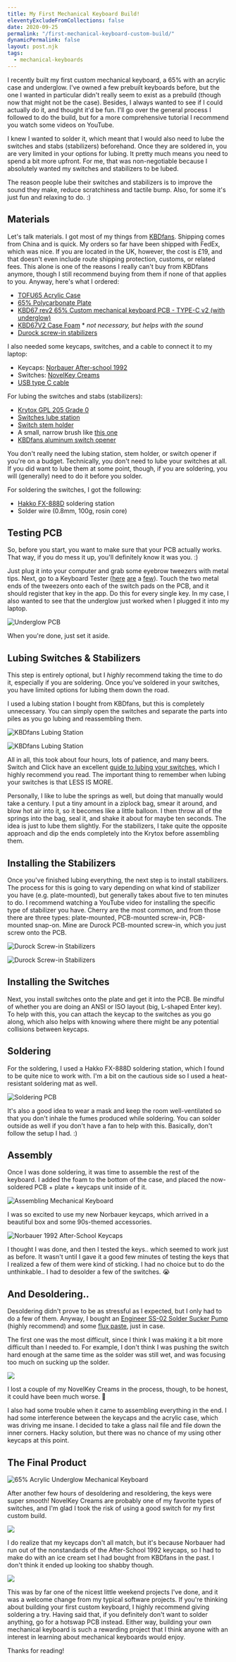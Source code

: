 ```yaml
---
title: My First Mechanical Keyboard Build!
eleventyExcludeFromCollections: false
date: 2020-09-25
permalink: "/first-mechanical-keyboard-custom-build/"
dynamicPermalink: false
layout: post.njk
tags:
  - mechanical-keyboards
---
```


I recently built my first custom mechanical keyboard, a 65% with an acrylic case and underglow. I've owned a few prebuilt keyboards before, but the one I wanted in particular didn't really seem to exist as a prebuild (though now that might not be the case). Besides, I always wanted to see if I could actually do it, and thought it'd be fun. I'll go over the general process I followed to do the build, but for a more comprehensive tutorial I recommend you watch some videos on YouTube.

I knew I wanted to solder it, which meant that I would also need to lube the switches and stabs (stabilizers) beforehand. Once they are soldered in, you are very limited in your options for lubing. It pretty much means you need to spend a bit more upfront. For me, that was non-negotiable because I absolutely wanted my switches and stabilizers to be lubed.

The reason people lube their switches and stabilizers is to improve the sound they make, reduce scratchiness and tactile bump. Also, for some it's just fun and relaxing to do. :)

## Materials

Let's talk materials. I got most of my things from <a href="https://kbdfans.com/" target="_blank" rel="nofollow">KBDfans</a>. Shipping comes from China and is quick. My orders so far have been shipped with FedEx, which was nice. If you are located in the UK, however, the cost is £19, and that doesn't even include route shipping protection, customs, or related fees. This alone is one of the reasons I really can't buy from KBDfans anymore, though I still recommend buying from them if none of that applies to you. Anyway, here's what I ordered:

- <a href="https://kbdfans.com/products/tofu65-acrylic-mechanical-keyboars-case" target="_blank" rel="nofollow">TOFU65 Acrylic Case</a>
- <a href="https://kbdfans.com/products/65-polycarbonate-plate" target="_blank" rel="nofollow">65% Polycarbonate Plate</a>
- <a href="https://kbdfans.com/products/kbd65-65-custom-mechanical-keyboard-pcb" target="_blank" rel="nofollow">KBD67 rev2 65% Custom mechanical keyboard PCB - TYPE-C v2 (with underglow)</a>
- <a href="https://kbdfans.com/products/kbd67v2-case-foam" target="_blank" rel="nofollow">KBD67V2 Case Foam</a> * *not necessary, but helps with the sound*
- <a href="https://keygem.store/collections/stabilizer/products/durock-stabilizer" target="_blank" rel="nofollow">Durock screw-in stabilizers</a>

I also needed some keycaps, switches, and a cable to connect it to my laptop:

- Keycaps: <a href="https://shop.norbauer.com/products/after-school-1992-vaporwave-keycaps" target="_blank" rel="nofollow">Norbauer After-school 1992</a>
- Switches: <a href="https://kbdfans.com/products/novelkey-x-kailh-linear-cream-switch" target="_blank" rel="nofollow">NovelKey Creams</a>
- <a href="https://kbdfans.com/products/usb-c-typec-usb-cable" target="_blank" rel="nofollow">USB type C cable</a>

For lubing the switches and stabs (stabilizers):

- <a href="https://keygem.store/products/krytox-gpl-205-grade-0-3ml?variant=34600427815078" target="_blank" rel="nofollow">Krytox GPL 205 Grade 0</a>
- <a href="https://kbdfans.com/products/kbdfans-switches-lube-station" target="_blank" rel="nofollow">Switches lube station</a>
- <a href="https://keygem.store/products/switch-stem-holder-v2?variant=34907654062246" target="_blank" rel="nofollow">Switch stem holder</a>
- A small, narrow brush like <a href="https://keygem.store/collections/tools/products/premium-brush-size-0" target="_blank" rel="nofollow">this one</a>
- <a href="https://kbdfans.com/products/gb-2-in-1-machined-aluminum-switch-opener" rel="nofollow" target="_blank">KBDfans aluminum switch opener</a>

You don't really need the lubing station, stem holder, or switch opener if you're on a budget. Technically, you don't need to lube your switches at all. If you did want to lube them at some point, though, if you are soldering, you will (generally) need to do it before you solder.

For soldering the switches, I got the following:

- <a href="https://www.hakko.co.uk/hakko-fx-888d-digital-soldering-station.html" target="_blank" rel="nofollow">Hakko FX-888D</a> soldering station
- Solder wire (0.8mm, 100g, rosin core)

## Testing PCB

So, before you start, you want to make sure that your PCB actually works. That way, if you do mess it up, you'll definitely know it was you. :)

Just plug it into your computer and grab some eyebrow tweezers with metal tips. Next, go to a Keyboard Tester (<a href="https://keyboardchecker.com/" rel="nofollow" target="_blank">here</a> <a href="http://en.key-test.ru/" target="_blank" rel="nofollow">are</a> a <a href="https://www.keyboardtester.com/" target="_blank" rel="nofollow">few</a>). Touch the two metal ends of the tweezers onto each of the switch pads on the PCB, and it should register that key in the app. Do this for every single key. In my case, I also wanted to see that the underglow just worked when I plugged it into my laptop.

![Underglow PCB](/img/post/custom-keyboard-underglow-01.jpg)

When you're done, just set it aside.

## Lubing Switches & Stabilizers

This step is entirely optional, but I *highly* recommend taking the time to do it, especially if you are soldering. Once you've soldered in your switches, you have limited options for lubing them down the road.

I used a lubing station I bought from KBDfans, but this is completely unnecessary. You can simply open the switches and separate the parts into piles as you go lubing and reassembling them.

![KBDfans Lubing Station](/img/post/custom-keyboard-lubing-01.jpg)

![KBDfans Lubing Station](/img/post/custom-keyboard-lubing-02.jpg)

All in all, this took about four hours, lots of patience, and many beers. Switch and Click have an excellent <a href="https://switchandclick.com/2020/06/06/the-ultimate-guide-lube-your-mechanical-keyboard-switches/" rel="nofollow" target="_blank">guide to lubing your switches</a>, which I highly recommend you read. The important thing to remember when lubing your switches is that LESS IS MORE.

Personally, I like to lube the springs as well, but doing that manually would take a century. I put a tiny amount in a ziplock bag, smear it around, and blow hot air into it, so it becomes like a little balloon. I then throw all of the springs into the bag, seal it, and shake it about for maybe ten seconds. The idea is just to lube them slightly. For the stabilizers, I take quite the opposite approach and dip the ends completely into the Krytox before assembling them.

## Installing the Stabilizers

Once you've finished lubing everything, the next step is to install stabilizers. The process for this is going to vary depending on what kind of stabilizer you have (e.g. plate-mounted), but generally takes about five to ten minutes to do. I recommend watching a YouTube video for installing the specific type of stabilizer you have. Cherry are the most common, and from those there are three types: plate-mounted, PCB-mounted screw-in, PCB-mounted snap-on. Mine are Durock PCB-mounted screw-in, which you just screw onto the PCB.

![Durock Screw-in Stabilizers](/img/post/custom-keyboard-pcb-stabilizers-01.jpg)

![Durock Screw-in Stabilizers](/img/post/custom-keyboard-plate-01.jpg)

## Installing the Switches

Next, you install switches onto the plate and get it into the PCB. Be mindful of whether you are doing an ANSI or ISO layout (big, L-shaped Enter key). To help with this, you can attach the keycap to the switches as you go along, which also helps with knowing where there might be any potential collisions between keycaps.

## Soldering

For the soldering, I used a Hakko FX-888D soldering station, which I found to be quite nice to work with. I'm a bit on the cautious side so I used a heat-resistant soldering mat as well.

![Soldering PCB](/img/post/custom-keyboard-pcb-solder-01.jpg)

It's also a good idea to wear a mask and keep the room well-ventilated so that you don't inhale the fumes produced while soldering. You can solder outside as well if you don't have a fan to help with this. Basically, don't follow the setup I had. :)

## Assembly

Once I was done soldering, it was time to assemble the rest of the keyboard. I added the foam to the bottom of the case, and placed the now-soldered PCB + plate + keycaps unit inside of it.

![Assembling Mechanical Keyboard](/img/post/custom-keyboard-assembly-02.jpg)

I was so excited to use my new Norbauer keycaps, which arrived in a beautiful box and some 90s-themed accessories.

![Norbauer 1992 After-School Keycaps](/img/post/custom-keyboard-keycaps.jpg)

I thought I was done, and then I tested the keys.. which seemed to work just as before. It wasn't until I gave it a good few minutes of testing the keys that I realized a few of them were kind of sticking. I had no choice but to do the unthinkable.. I had to desolder a few of the switches. 😭

## And Desoldering..

Desoldering didn't prove to be as stressful as I expected, but I only had to do a few of them. Anyway, I bought an <a href="https://www.amazon.co.uk/gp/product/B002MJMXD4/ref=ppx_yo_dt_b_search_asin_title?ie=UTF8&psc=1" rel="nofollow" target="_blank">Engineer SS-02 Solder Sucker Pump</a> (highly recommend) and some <a href="https://www.amazon.co.uk/gp/product/B00425FUW2/ref=ppx_yo_dt_b_search_asin_title?ie=UTF8&psc=1" target="_blank" rel="nofollow">flux paste</a>, just in case.

The first one was the most difficult, since I think I was making it a bit more difficult than I needed to. For example, I don't think I was pushing the switch hard enough at the same time as the solder was still wet, and was focusing too much on sucking up the solder.

![](/img/post/custom-keyboard-desolder-02.jpg)

I lost a couple of my NovelKey Creams in the process, though, to be honest, it could have been much worse. 🙂

I also had some trouble when it came to assembling everything in the end. I had some interference between the keycaps and the acrylic case, which was driving me insane. I decided to take a glass nail file and file down the inner corners. Hacky solution, but there was no chance of my using other keycaps at this point.

## The Final Product

![65% Acrylic Underglow Mechanical Keyboard](/img/post/custom-keyboard-final-01.jpg)

After another few hours of desoldering and resoldering, the keys were super smooth! NovelKey Creams are probably one of my favorite types of switches, and I'm glad I took the risk of using a good switch for my first custom build.

![](/img/post/custom-keyboard-final-02.jpg)

I do realize that my keycaps don't all match, but it's because Norbauer had run out of the nonstandards of the After-School 1992 keycaps, so I had to make do with an ice cream set I had bought from KBDfans in the past. I don't think it ended up looking too shabby though.

![](/img/post/custom-keyboard-final-03.jpg)  

This was by far one of the nicest little weekend projects I've done, and it was a welcome change from my typical software projects. If you're thinking about building your first custom keyboard, I highly recommend giving soldering a try. Having said that, if you definitely don't want to solder anything, go for a hotswap PCB instead. Either way, building your own mechanical keyboard is such a rewarding project that I think anyone with an interest in learning about mechanical keyboards would enjoy.

Thanks for reading!
